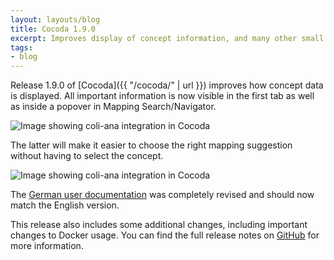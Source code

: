 ```yaml
---
layout: layouts/blog
title: Cocoda 1.9.0
excerpt: Improves display of concept information, and many other small changes
tags:
- blog
---
```


Release 1.9.0 of [Cocoda]({{ "/cocoda/" | url }}) improves how concept data is displayed. All important information is now visible in the first tab as well as inside a popover in Mapping Search/Navigator.

<img
  title="Image showing coli-ana integration in Cocoda"
  src="{{ '/images/cocoda-1.9.0-1.png' | urla }}"
  srcset="{{ '/images/cocoda-1.9.0-1@2x.png' | urla }} 2x">

The latter will make it easier to choose the right mapping suggestion without having to select the concept.

<img
  title="Image showing coli-ana integration in Cocoda"
  src="{{ '/images/cocoda-1.9.0-2.png' | urla }}"
  srcset="{{ '/images/cocoda-1.9.0-2@2x.png' | urla }} 2x">

The [German user documentation](https://gbv.github.io/cocoda/dev/user-manual-de.html) was completely revised and should now match the English version.

This release also includes some additional changes, including important changes to Docker usage. You can find the full release notes on [GitHub](https://github.com/gbv/cocoda/releases/tag/1.9.0) for more information.

